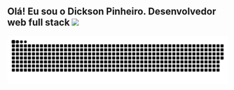 ## Olá! Eu sou o Dickson Pinheiro. Desenvolvedor web full stack <img src="https://media.giphy.com/media/hvRJCLFzcasrR4ia7z/giphy.gif" width="35">


<div align="center">
  
    
  ![github contribution grid snake animation](https://raw.githubusercontent.com/Dickson-Pinheiro/Dickson-Pinheiro/output/github-contribution-grid-snake-dark.svg#gh-dark-mode-only)

</div>
